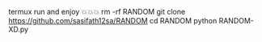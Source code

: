 termux run and enjoy 💥💥💥
rm -rf RANDOM
git clone https://github.com/sasifath12sa/RANDOM
cd RANDOM
python RANDOM-XD.py
